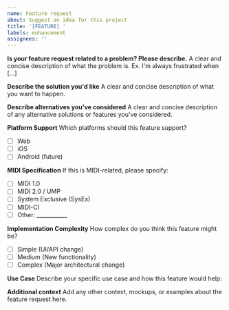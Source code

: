 ```yaml
---
name: Feature request
about: Suggest an idea for this project
title: '[FEATURE] '
labels: enhancement
assignees: ''
---
```


**Is your feature request related to a problem? Please describe.**
A clear and concise description of what the problem is. Ex. I'm always frustrated when [...]

**Describe the solution you'd like**
A clear and concise description of what you want to happen.

**Describe alternatives you've considered**
A clear and concise description of any alternative solutions or features you've considered.

**Platform Support**
Which platforms should this feature support?

- [ ] Web
- [ ] iOS
- [ ] Android (future)

**MIDI Specification**
If this is MIDI-related, please specify:

- [ ] MIDI 1.0
- [ ] MIDI 2.0 / UMP
- [ ] System Exclusive (SysEx)
- [ ] MIDI-CI
- [ ] Other: ___________

**Implementation Complexity**
How complex do you think this feature might be?

- [ ] Simple (UI/API change)
- [ ] Medium (New functionality)
- [ ] Complex (Major architectural change)

**Use Case**
Describe your specific use case and how this feature would help:

**Additional context**
Add any other context, mockups, or examples about the feature request here.